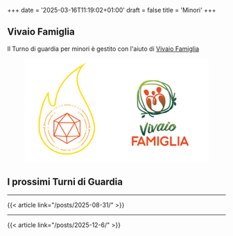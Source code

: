 +++
date = '2025-03-16T11:19:02+01:00'
draft = false
title = 'Minori'
+++

## Vivaio Famiglia

Il Turno di guardia per minori è gestito con l'aiuto di [Vivaio Famiglia](https://vivaiofamiglia.it/)

<figure>
      <img class= responsive-image src="loghi.png" alt="loghi" class=image-container/> 
</figure>

## I prossimi Turni di Guardia

---

{{< article link="/posts/2025-08-31/" >}}

---

{{< article link="/posts/2025-12-6/" >}}
